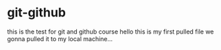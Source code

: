 # git-github
this is the test for git and github course
hello this is my first pulled file we gonna pulled it to my local machine...
